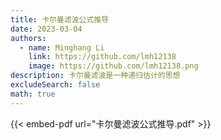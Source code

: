 ```yaml
---
title: 卡尔曼滤波公式推导
date: 2023-03-04
authors:
  - name: Minghang Li
    link: https://github.com/lmh12138
    image: https://github.com/lmh12138.png
description: 卡尔曼滤波是一种递归估计的思想
excludeSearch: false
math: true
---
```


{{< embed-pdf url="卡尔曼滤波公式推导.pdf" >}}
